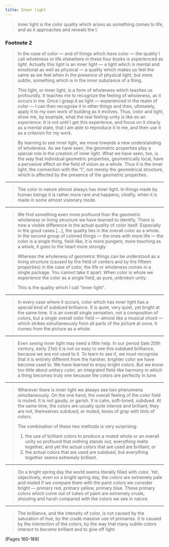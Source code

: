 ```yaml
---
title: Inner light
---
```


> Inner light is the color quality which arises as something comes to life, and as it approaches and reveals the I.

### Footnote 2
> In the case of color — and of things which *have* color — the quality I call wholeness or life elsewhere in these four books is experienced as *light*. Actually this light is an inner light — a light which is mental and emotional as well as physical — a quality which makes us feel the same as we feel when in the presence of physical light, but more subtle, something which is in the inner substance of a thing.
> 
> This light, or inner light, is a form of wholeness which teaches us profoundly. It teaches me to recognize the feeling of wholeness, as it occurs in me. Once I grasp it as light — experienced in the realm of color — I can then recognize it in other things and then, ultimately, apply it to my own work of building as it evolves. Thus, color and light, show me, by example, what the real feeling-unity is like *as an experience*. It is not until I get this experience, and focus on it clearly as a mental state, that I am able to reproduce it in me, and then use it as a criterion for my work.
> 
> By learning to see inner light, we move towards a new understanding of wholeness. As we have seen, the geometric properties play a special role in the creation of inner light. What we have seen, too, is the way that individual geometric properties, geometrically local, have a pervasive effect on the field of vision as a whole. Thus it is the inner light, the connection with the “I”, not merely the geometrical structure, which is affected by the presence of the geometric properties.

---

> The color in nature almost always has inner light. In things made by human beings it is rather more rare and happens, chiefly, when it is made in some almost visionary mode.

---

> We find something even more profound than the geometric wholeness or living structure we have learned to identify. There is now a visible difference in the actual *quality* of color itself. Especially in the good cases […], the quality lies in the overall color as a whole. In the second group of colored things — the ones with more life — the color is a single thing, field-like, it is more pungent, more touching as a *whole*, it goes to the heart more strongly.
> 
> Whereas the wholeness of geometric things can be understood as a living structure (caused by the field of centers and by the fifteen properties) in the case of color, the life or wholeness comes in a single package. You cannot take it apart. When color is whole we experience the color as a single field, as pure, unbroken unity.
> 
> This is the quality which I call “inner light”.

---

> In every case where it occurs, color which has inner light has a special kind of subdued brilliance. It is quiet, very quiet, yet bright at the same time. It is an overall single sensation, not a composition of colors, but a single overall color field — almost like a musical chord — which strikes simultaneously from all parts of the picture at once. It comes from the picture as a whole.

---

> Even *seeing* inner light may need a little help. In our period (late 20th century, early 21st) it is not so easy to see this subdued brilliance, because we are not used to it. To learn to see it, we must recognize that it is entirely different from the harsher, brighter color we have become used to. We have learned to enjoy bright *colors*. But we know too little about unitary *color*, an integrated field-like harmony in which a thing becomes truly one because the colors are perfectly in tune.

---

> Wherever there is inner light we always see two phenomena simultaneously. On the one hand, the overall feeling of the color field is muted. It is not gaudy, or garish. It is calm, soft-toned, subdued. At the same time, the colors are usually quite intense and brilliant; they are not, themselves subdued, or muted, tones of gray with tints of colors.
> 
> The combination of these two methods is very surprising: 
> 1) the use of brilliant colors to produce a muted whole or an overall unity so profound that nothing stands out, everything melts together, and yet the actual colors that are used are brilliant; or 
> 2) the actual colors that are used are subdued, but everything together seems extremely brilliant.

---

> On a bright spring day the world seems literally filled with color. Yet, objectively, even on a bright spring day, the colors are extremely pale and muted if we compare them with the paint colors we consider bright — primary red, primary yellow, primary blue. These primary colors which come out of tubes of paint are extremely crude, shouting and harsh compared with the colors we see in nature.

---

> The brilliance, and the intensity of color, is not caused by the saturation of hue, by the crude massive use of primaries. It is caused by the *interaction* of the colors, by the way that many subtle colors interact to *become* brilliant and to give off light.

(Pages 160-169)
